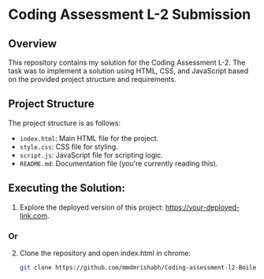 # Coding Assessment L-2 Submission

## Overview

This repository contains my solution for the Coding Assessment L-2. The task was to implement a solution using HTML, CSS, and JavaScript based on the provided project structure and requirements.

## Project Structure

The project structure is as follows:

- `index.html`: Main HTML file for the project.
- `style.css`: CSS file for styling.
- `script.js`: JavaScript file for scripting logic.
- `README.md`: Documentation file (you're currently reading this).

## Executing the Solution:

1. Explore the deployed version of this project: https://your-deployed-link.com.

### Or

2. Clone the repository and open index.html in chrome:

   ```bash
   git clone https://github.com/mmdmrishabh/Coding-assessment-l2-Boilerplate-code.git](https://github.com/neeraj8494/Product-Assessment-L2.git
   ```

